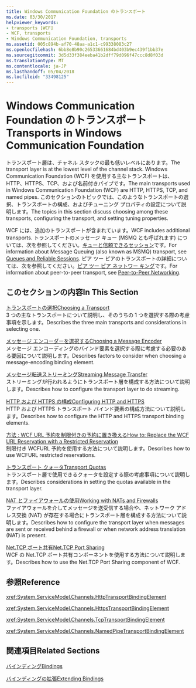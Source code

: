 ```yaml
---
title: Windows Communication Foundation のトランスポート
ms.date: 03/30/2017
helpviewer_keywords:
- transports [WCF]
- WCF, transports
- Windows Communication Foundation, transports
ms.assetid: 005c894b-af70-48aa-a1c1-c99338083c27
ms.openlocfilehash: 6bb8e8b90c26533661684bd403b9ec439f1bb37e
ms.sourcegitcommit: 3d5d33f384eeba41b2dff79d096f47ccc8d8f03d
ms.translationtype: MT
ms.contentlocale: ja-JP
ms.lasthandoff: 05/04/2018
ms.locfileid: "33498125"
---
```

# <a name="transports-in-windows-communication-foundation"></a><span data-ttu-id="6f0a6-102">Windows Communication Foundation のトランスポート</span><span class="sxs-lookup"><span data-stu-id="6f0a6-102">Transports in Windows Communication Foundation</span></span>
<span data-ttu-id="6f0a6-103">トランスポート層は、チャネル スタックの最も低いレベルにあります。</span><span class="sxs-lookup"><span data-stu-id="6f0a6-103">The transport layer is at the lowest level of the channel stack.</span></span> <span data-ttu-id="6f0a6-104">Windows Communication Foundation (WCF) を使用する主なトランスポートは、HTTP、HTTPS、TCP、および名前付きパイプです。</span><span class="sxs-lookup"><span data-stu-id="6f0a6-104">The main transports used in Windows Communication Foundation (WCF) are HTTP, HTTPS, TCP, and named pipes.</span></span> <span data-ttu-id="6f0a6-105">このセクションのトピックでは、このようなトランスポートの選択、トランスポートの構成、およびチューニング プロパティの設定について説明します。</span><span class="sxs-lookup"><span data-stu-id="6f0a6-105">The topics in this section discuss choosing among these transports, configuring the transport, and setting tuning properties.</span></span>  
  
 <span data-ttu-id="6f0a6-106">WCF には、追加のトランスポートが含まれています。</span><span class="sxs-lookup"><span data-stu-id="6f0a6-106">WCF includes additional transports.</span></span> <span data-ttu-id="6f0a6-107">トランスポートのメッセージ キュー (MSMQ とも呼ばれます) については、次を参照してください。[キューと信頼できるセッション](../../../../docs/framework/wcf/feature-details/queues-and-reliable-sessions.md)です。</span><span class="sxs-lookup"><span data-stu-id="6f0a6-107">For information about Message Queuing (also known as MSMQ) transport, see [Queues and Reliable Sessions](../../../../docs/framework/wcf/feature-details/queues-and-reliable-sessions.md).</span></span> <span data-ttu-id="6f0a6-108">ピア ツー ピアのトランスポートの詳細については、次を参照してください。[ピア ツー ピア ネットワー キング](../../../../docs/framework/wcf/feature-details/peer-to-peer-networking.md)です。</span><span class="sxs-lookup"><span data-stu-id="6f0a6-108">For information about peer-to-peer transport, see [Peer-to-Peer Networking](../../../../docs/framework/wcf/feature-details/peer-to-peer-networking.md).</span></span>  
  
## <a name="in-this-section"></a><span data-ttu-id="6f0a6-109">このセクションの内容</span><span class="sxs-lookup"><span data-stu-id="6f0a6-109">In This Section</span></span>  
 [<span data-ttu-id="6f0a6-110">トランスポートの選択</span><span class="sxs-lookup"><span data-stu-id="6f0a6-110">Choosing a Transport</span></span>](../../../../docs/framework/wcf/feature-details/choosing-a-transport.md)  
 <span data-ttu-id="6f0a6-111">3 つの主なトランスポートについて説明し、そのうちの 1 つを選択する際の考慮事項を示します。</span><span class="sxs-lookup"><span data-stu-id="6f0a6-111">Describes the three main transports and considerations in selecting one.</span></span>  
  
 [<span data-ttu-id="6f0a6-112">メッセージ エンコーダーを選択する</span><span class="sxs-lookup"><span data-stu-id="6f0a6-112">Choosing a Message Encoder</span></span>](../../../../docs/framework/wcf/feature-details/choosing-a-message-encoder.md)  
 <span data-ttu-id="6f0a6-113">メッセージ エンコーディングのバインド要素を選択する際に考慮する必要のある要因について説明します。</span><span class="sxs-lookup"><span data-stu-id="6f0a6-113">Describes factors to consider when choosing a message-encoding binding element.</span></span>  
  
 [<span data-ttu-id="6f0a6-114">メッセージ転送ストリーミング</span><span class="sxs-lookup"><span data-stu-id="6f0a6-114">Streaming Message Transfer</span></span>](../../../../docs/framework/wcf/feature-details/streaming-message-transfer.md)  
 <span data-ttu-id="6f0a6-115">ストリーミングが行われるようにトランスポート層を構成する方法について説明します。</span><span class="sxs-lookup"><span data-stu-id="6f0a6-115">Describes how to configure the transport layer to do streaming.</span></span>  
  
 [<span data-ttu-id="6f0a6-116">HTTP および HTTPS の構成</span><span class="sxs-lookup"><span data-stu-id="6f0a6-116">Configuring HTTP and HTTPS</span></span>](../../../../docs/framework/wcf/feature-details/configuring-http-and-https.md)  
 <span data-ttu-id="6f0a6-117">HTTP および HTTPS トランスポート バインド要素の構成方法について説明します。</span><span class="sxs-lookup"><span data-stu-id="6f0a6-117">Describes how to configure the HTTP and HTTPS transport binding elements.</span></span>  
  
 [<span data-ttu-id="6f0a6-118">方法 : WCF URL 予約を制限付きの予約に置き換える</span><span class="sxs-lookup"><span data-stu-id="6f0a6-118">How to: Replace the WCF URL Reservation with a Restricted Reservation</span></span>](../../../../docs/framework/wcf/feature-details/how-to-replace-the-wcf-url-reservation-with-a-restricted-reservation.md)  
 <span data-ttu-id="6f0a6-119">制限付き WCFURL 予約を使用する方法について説明します。</span><span class="sxs-lookup"><span data-stu-id="6f0a6-119">Describes how to use WCFURL restricted reservations.</span></span>  
  
 [<span data-ttu-id="6f0a6-120">トランスポート クォータ</span><span class="sxs-lookup"><span data-stu-id="6f0a6-120">Transport Quotas</span></span>](../../../../docs/framework/wcf/feature-details/transport-quotas.md)  
 <span data-ttu-id="6f0a6-121">トランスポート層で使用できるクォータを設定する際の考慮事項について説明します。</span><span class="sxs-lookup"><span data-stu-id="6f0a6-121">Describes considerations in setting the quotas available in the transport layer.</span></span>  
  
 [<span data-ttu-id="6f0a6-122">NAT とファイアウォールの使用</span><span class="sxs-lookup"><span data-stu-id="6f0a6-122">Working with NATs and Firewalls</span></span>](../../../../docs/framework/wcf/feature-details/working-with-nats-and-firewalls.md)  
 <span data-ttu-id="6f0a6-123">ファイアウォールを介してメッセージを送受信する場合や、ネットワーク アドレス交換 (NAT) が存在する場合にトランスポート層を構成する方法について説明します。</span><span class="sxs-lookup"><span data-stu-id="6f0a6-123">Describes how to configure the transport layer when messages are sent or received behind a firewall or when network address translation (NAT) is present.</span></span>  
  
 [<span data-ttu-id="6f0a6-124">Net.TCP ポート共有</span><span class="sxs-lookup"><span data-stu-id="6f0a6-124">Net.TCP Port Sharing</span></span>](../../../../docs/framework/wcf/feature-details/net-tcp-port-sharing.md)  
 <span data-ttu-id="6f0a6-125">WCF の Net.TCP ポート共有コンポーネントを使用する方法について説明します。</span><span class="sxs-lookup"><span data-stu-id="6f0a6-125">Describes how to use the Net.TCP Port Sharing component of WCF.</span></span>  
  
## <a name="reference"></a><span data-ttu-id="6f0a6-126">参照</span><span class="sxs-lookup"><span data-stu-id="6f0a6-126">Reference</span></span>  
 <xref:System.ServiceModel.Channels.HttpTransportBindingElement>  
  
 <xref:System.ServiceModel.Channels.HttpsTransportBindingElement>  
  
 <xref:System.ServiceModel.Channels.TcpTransportBindingElement>  
  
 <xref:System.ServiceModel.Channels.NamedPipeTransportBindingElement>  
  
## <a name="related-sections"></a><span data-ttu-id="6f0a6-127">関連項目</span><span class="sxs-lookup"><span data-stu-id="6f0a6-127">Related Sections</span></span>  
 [<span data-ttu-id="6f0a6-128">バインディング</span><span class="sxs-lookup"><span data-stu-id="6f0a6-128">Bindings</span></span>](../../../../docs/framework/wcf/feature-details/bindings.md)  
  
 [<span data-ttu-id="6f0a6-129">バインディングの拡張</span><span class="sxs-lookup"><span data-stu-id="6f0a6-129">Extending Bindings</span></span>](../../../../docs/framework/wcf/extending/extending-bindings.md)
